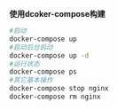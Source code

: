 **使用dcoker-compose构建**
```bash
#启动
docker-compose up
#启动后台启动
docker-compose up -d
#运行状态
docker-compose ps
#其它基本操作
docker-compose stop nginx
docker-compose rm nginx
```
